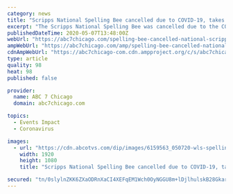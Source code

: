 ```yaml
---
category: news
title: "Scripps National Spelling Bee cancelled due to COVID-19, takes away last chance at championship for DuPage County 8th-grader"
excerpt: "The Scripps National Spelling Bee was cancelled due to the COVID-19 pandemic, taking away one Chicagoland 8th-grader's last opportunity to follow in his dad's championship footsteps."
publishedDateTime: 2020-05-07T13:48:00Z
webUrl: "https://abc7chicago.com/spelling-bee-cancelled-national-scripps-covid/6157423/"
ampWebUrl: "https://abc7chicago.com/amp/spelling-bee-cancelled-national-scripps-covid/6157423/"
cdnAmpWebUrl: "https://abc7chicago-com.cdn.ampproject.org/c/s/abc7chicago.com/amp/spelling-bee-cancelled-national-scripps-covid/6157423/"
type: article
quality: 98
heat: 98
published: false

provider:
  name: ABC 7 Chicago
  domain: abc7chicago.com

topics:
  - Events Impact
  - Coronavirus

images:
  - url: "https://cdn.abcotvs.com/dip/images/6159563_050720-wls-spelling-bee-zach-img.jpg"
    width: 1920
    height: 1080
    title: "Scripps National Spelling Bee cancelled due to COVID-19, takes away last chance at championship for DuPage County 8th-grader"

secured: "tn/0slylnZKK6ZXaODRnXaCI4XEFqEM1Wch0OyNGGU8m+lDjlhulskB28Gkar77q2Ugso1sX1FwrPkTQW+zMnYzkCk0AM9rfq5hQaZzodsE35p7FM+vJuSdqAgLMXcH0eMHmg+uqDxXkl9wO6RfKVKFY5lxLLXnNdKEGy6+ByRkgoaODa1yIamSOhjOgcu0aE2daafvznmGLt9dYfrWiVa5FxXfOwd7wF/79tHn9I6plPLDDV6QXB2LSwVi33l7s3ZAwOr7VPU8aqjlZQo/8bDZXlCWHCPMmLFqL+5j6ekLDq0FmFn+oZqMHzy5EtjTIu3UQM+JwkQLcExUZzqML4VbxCKCWJwuyGILV27CkCg65D8eMaqxrdxJ9+3ne1qDW/oidwmCMEsgsvpUO9J5MEZYybVcbCNO5MNmVWwb7X+Llpm7dVExIHu3mQxUpzj46BPkmm7MBs5Z0Z2G8RuKmRtOMi6PKM2dxEpDJjFysYHM=;rIiFMcl9oOCh+Nuv5pg6CA=="
---
```


